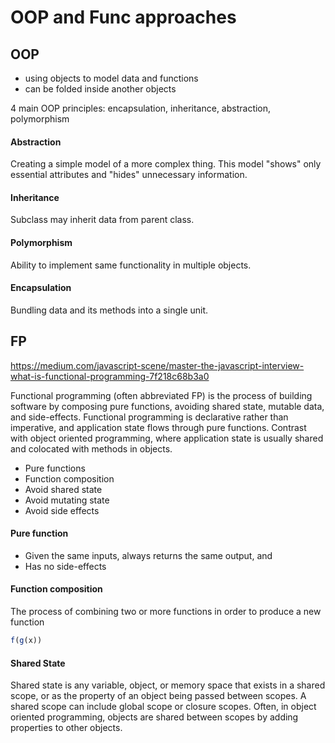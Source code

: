 # OOP and Func approaches

## OOP
- using objects to model data and functions
- can be folded inside another objects

4 main OOP principles: encapsulation, inheritance, abstraction, polymorphism

#### Abstraction
Creating a simple model of a more complex thing. This model "shows" only essential attributes and "hides" unnecessary information. 

#### Inheritance
Subclass may inherit data from parent class.

#### Polymorphism
Ability to implement same functionality in multiple objects.

#### Encapsulation
Bundling data and its methods into a single unit.


## FP
https://medium.com/javascript-scene/master-the-javascript-interview-what-is-functional-programming-7f218c68b3a0


Functional programming (often abbreviated FP) is the process of building software by composing pure functions, avoiding shared state, mutable data, and side-effects. Functional programming is declarative rather than imperative, and application state flows through pure functions. Contrast with object oriented programming, where application state is usually shared and colocated with methods in objects.


- Pure functions
- Function composition
- Avoid shared state
- Avoid mutating state
- Avoid side effects

#### Pure function
- Given the same inputs, always returns the same output, and
- Has no side-effects

#### Function composition
The process of combining two or more functions in order to produce a new function
```javascript
f(g(x))
```

#### Shared State
Shared state is any variable, object, or memory space that exists in a shared scope, or as the property of an object being passed between scopes. A shared scope can include global scope or closure scopes. Often, in object oriented programming, objects are shared between scopes by adding properties to other objects.


